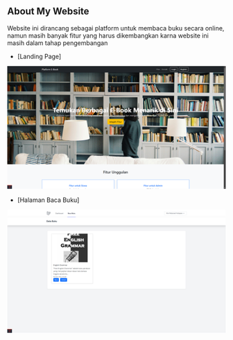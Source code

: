 ## About My Website
Website ini dirancang sebagai platform untuk membaca buku secara online, namun masih banyak fitur yang harus dikembangkan karna website ini masih dalam tahap pengembangan

- [Landing Page]
<p align="center"><a href="#" target="_blank"><img src="screenshoot/landing_page.png" alt="Halaman Register"></a></p>

- [Halaman Baca Buku]
<p align="center"><a href="#" target="_blank"><img src="screenshoot/baca_buku.png" alt="Halaman Login"></a></p>